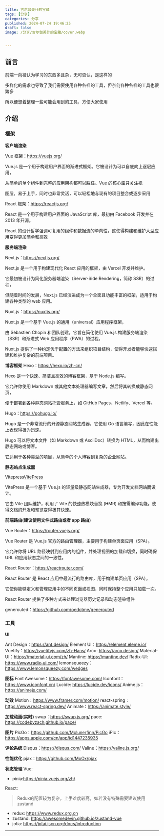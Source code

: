 ```yaml
---
title: 吉尔伽美什的宝藏
tags: [分享]
categories: 分享
published: 2024-07-24 19:46:25
draft: false
image: /分享/吉尔伽美什的宝藏/cover.webp


---
```


## 前言

前端一向被认为学习的东西多且杂，无可否认，是这样的

多样化的需求也导致了我们需要使用各种各样的工具，但奈何各种各样的工具也很繁多

所以便想着整理一些可能会用到的工具，方便大家使用

## 介绍

### 框架

**客户端渲染**

Vue 框架：https://vuejs.org/

Vue.js 是一个用于构建用户界面的渐进式框架。它被设计为可以自底向上逐层应用，

从简单的单个组件到完整的应用架构都可以胜任。Vue 的核心库只关注视

图层，易于上手，同时也非常灵活，可以轻松地与现有的项目整合或逐步采用

React 框架：https://reactjs.org/

React 是一个用于构建用户界面的 JavaScript 库，最初由 Facebook 开发并在 2013 年开源。

React 的设计哲学强调可复用的组件和数据流的单向性，这使得构建和维护大型应用变得更加简单和高效

**服务端渲染**

Next.js：https://nextjs.org/

Next.js 是一个用于构建现代化 React 应用的框架，由 Vercel 开发并维护。

它最初被设计为简化服务器端渲染（Server-Side Rendering，简称 SSR）的过程，

但随着时间的发展，Next.js 已经演进成为一个全面且功能丰富的框架，适用于构建各种类型的 web 应用。

Nuxt.js：https://nuxtjs.org/

Nuxt.js 是一个基于 Vue.js 的通用（universal）应用程序框架，

由 Sébastien Chopin 和团队创建。它旨在简化使用 Vue.js 构建服务端渲染（SSR）和渐进式 Web 应用程序（PWA）的过程。

Nuxt.js 提供了一种约定优于配置的方法来组织项目结构，使得开发者能够快速搭建和维护复杂的前端项目。

**博客框架**
Hexo：https://hexo.io/zh-cn/

Hexo 是一个快速、简洁且高效的博客框架，基于 Node.js 编写。

它允许你使用 Markdown 或其他文本处理器编写文章，然后将其转换成静态网页，

便于部署到各种静态网站托管服务上，如 GitHub Pages、Netlify、Vercel 等。

Hugo：https://gohugo.io/

Hugo 是一个非常流行的开源静态网站生成器，它使用 Go 语言编写，因此在性能上表现得极为迅速。

Hugo 可以将文本文件（如 Markdown 或 AsciiDoc）转换为 HTML，从而构建出静态网站或博客。

它适用于各种类型的项目，从简单的个人博客到复杂的企业网站。

**静态站点生成器**

Vitepress[VitePress](https://vitejs.cn/vitepress/)

VitePress 是一个基于 Vue.js 的轻量级静态网站生成器，专为开发文档网站而设计。

它由 Vite 团队维护，利用了 Vite 的快速热模块替换 (HMR) 和按需编译功能，使得文档的开发和预览变得极其快速。

**前端路由(建议使用文件式路由或者 app 路由)**

Vue Router：https://router.vuejs.org/

Vue Router 是 Vue.js 官方的路由管理器，主要用于构建单页面应用（SPA）。

它允许你将 URL 路径映射到应用内的组件，并处理视图的加载和切换，同时确保 URL 和应用状态之间的一致性。

React Router：https://reactrouter.com/

React Router 是 React 应用中最流行的路由库，用于构建单页应用（SPA），

它使你能够定义和管理应用中的不同页面或视图，同时保持整个应用只加载一次。

React Router 提供了多种方式来处理浏览器历史记录和动态渲染组件

generouted：https://github.com/oedotme/generouted

### 工具

**UI**

Ant Design：https://ant.design/
Element UI：https://element.eleme.io/
Vuetify：https://vuetifyjs.com/zh-Hans/
Arco: https://arco.design/
Material-UI：https://material-ui.com/zh/
Mantine: https://mantine.dev/
Radix-UI: https://www.radix-ui.com/
lemonsqueezy：https://www.lemonsqueezy.com/wedges

**图标**
Font Awesome：https://fontawesome.com/
Iconfont：https://www.iconfont.cn/
Lucide: https://lucide.dev/icons/
Anime.js：https://animejs.com/

**动效**
Motion：https://www.framer.com/motion/
react-spring：https://www.react-spring.dev/
Animate：https://animate.style/

**加载动画(实时)**
swup：https://swup.js.org/
pace: https://codebyzach.github.io/pace/

**图片**
PicGo：https://github.com/Molunerfinn/PicGo
iPic：https://apps.apple.com/cn/app/id1447235935

**评论系统**
Disqus：https://disqus.com/
Valine：https://valine.js.org/

**性能优化**
pjax：https://github.com/MoOx/pjax

**状态管理**
Vue:
- pinia:https://pinia.vuejs.org/zh/

React:
> Redux的配置较为复杂，上手难度较高，如若没有特殊需要建议使用zustand
- redux: https://www.redux.org.cn
- zustand: https://awesomedevin.github.io/zustand-vue
- jotia: https://jotai.jscn.org/docs/introduction
---
